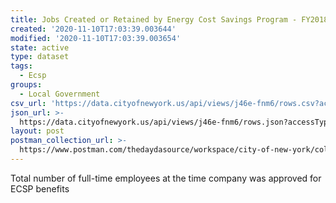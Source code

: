 ```yaml
---
title: Jobs Created or Retained by Energy Cost Savings Program - FY2018
created: '2020-11-10T17:03:39.003644'
modified: '2020-11-10T17:03:39.003654'
state: active
type: dataset
tags:
  - Ecsp
groups:
  - Local Government
csv_url: 'https://data.cityofnewyork.us/api/views/j46e-fnm6/rows.csv?accessType=DOWNLOAD'
json_url: >-
  https://data.cityofnewyork.us/api/views/j46e-fnm6/rows.json?accessType=DOWNLOAD
layout: post
postman_collection_url: >-
  https://www.postman.com/thedaydasource/workspace/city-of-new-york/collection/15909983-0fa3fedd-cd8e-437a-ad82-d433937f07e6
---
```

Total number of full-time employees at the time company was approved for ECSP benefits
